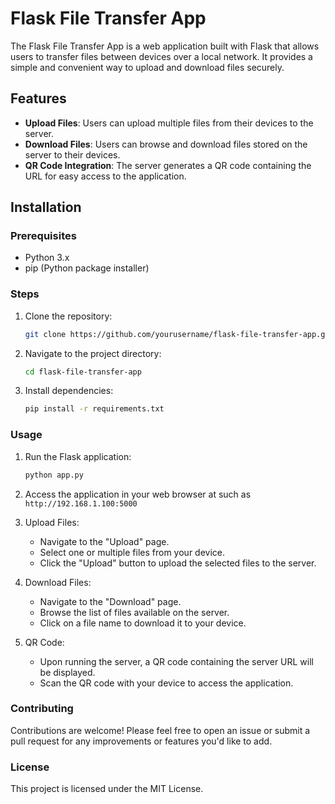 # Flask File Transfer App

The Flask File Transfer App is a web application built with Flask that allows users to transfer files between devices over a local network. It provides a simple and convenient way to upload and download files securely.

## Features

- **Upload Files**: Users can upload multiple files from their devices to the server.
- **Download Files**: Users can browse and download files stored on the server to their devices.
- **QR Code Integration**: The server generates a QR code containing the URL for easy access to the application.

## Installation

### Prerequisites

- Python 3.x
- pip (Python package installer)

### Steps

1. Clone the repository:

   ```bash
   git clone https://github.com/yourusername/flask-file-transfer-app.git](https://github.com/hanklokyaw/file_receive_over_wifi.git
   ```

2. Navigate to the project directory:

   ```bash
   cd flask-file-transfer-app
   ```

3. Install dependencies:

   ```bash
   pip install -r requirements.txt
   ```

### Usage

1. Run the Flask application:

   ```bash
   python app.py
   ```

2. Access the application in your web browser at such as `http://192.168.1.100:5000`

3. Upload Files:

   - Navigate to the "Upload" page.
   - Select one or multiple files from your device.
   - Click the "Upload" button to upload the selected files to the server.

4. Download Files:

   - Navigate to the "Download" page.
   - Browse the list of files available on the server.
   - Click on a file name to download it to your device.
  
5. QR Code:

   - Upon running the server, a QR code containing the server URL will be displayed.
   - Scan the QR code with your device to access the application.
  
### Contributing

Contributions are welcome! Please feel free to open an issue or submit a pull request for any improvements or features you'd like to add.

### License

This project is licensed under the MIT License.
